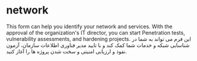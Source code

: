 # network
This form can help you identify your network and services. With the approval of the organization's IT director, you can start Penetration tests, vulnerability assessments, and hardening projects.
این فرم می تواند به شما در شناسایی شبکه و خدمات شما کمک کند و با تایید مدیر فناوری اطلاعات سازمان، آزمون نفوذ و ارزیابی امنیتی و سخت شدن پروژه ها را آغاز کنید.
